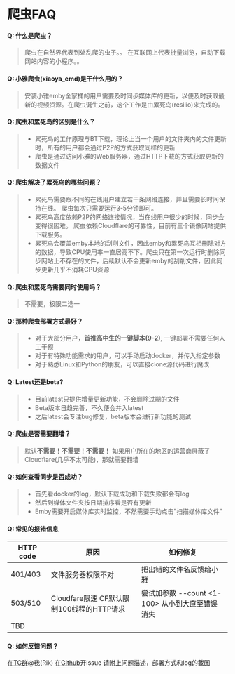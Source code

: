# 爬虫FAQ

#### Q: 什么是爬虫？
> 爬虫在自然界代表到处乱爬的虫子。。
在互联网上代表批量浏览，自动下载网站内容的小程序。。

#### Q: 小雅爬虫(xiaoya_emd)是干什么用的？
> 安装小雅emby全家桶的用户需要及时同步媒体库的更新，以便及时获取最新的视频资源。在爬虫诞生之前，这个工作是由累死鸟(resilio)来完成的。

#### Q: 爬虫和累死鸟的区别是什么？
> - 累死鸟的工作原理与BT下载，理论上当一个用户的文件夹内的文件更新时，所有的用户都会通过P2P的方式获取同样的更新
> - 爬虫是通过访问小雅的Web服务器，通过HTTP下载的方式获取更新的数据文件

#### Q: 爬虫解决了累死鸟的哪些问题？
> - 累死鸟需要跟不同的在线用户建立若干条网络连接，并且需要长时间保持在线。 爬虫每次只需要运行3-5分钟即可。
> - 累死鸟高度依赖P2P的网络连接情况，当在线用户很少的时候，同步会变得很困难。 爬虫依赖Cloudflare的可靠性，目前有三个镜像网站提供下载服务。
> - 累死鸟会覆盖emby本地的刮削文件，因此emby和累死鸟互相删除对方的数据，导致CPU使用率一直居高不下。爬虫只在第一次运行时删除同步网站上不存在的文件，后续默认不会更新emby的刮削文件，因此同步更新几乎不消耗CPU资源

#### Q: 爬虫和累死鸟需要同时使用吗？
> 不需要，极限二选一

#### Q: 那种爬虫部署方式最好？
> - 对于大部分用户，**首推高中生的一键脚本(9-2)**, 一键部署不需要任何人工干预
> - 对于有特殊功能需求的用户，可以手动启动docker，并传入指定参数
> - 对于熟悉Linux和Python的朋友，可以直接clone源代码进行魔改

#### Q: Latest还是beta?
> - 目前latest只提供增量更新功能，不会删除过期的文件
> - Beta版本日趋完善，不久便会并入latest
> - 之后latest会专注bug修复，beta版本会进行新功能的测试

#### Q: 爬虫是否需要翻墙？
> 默认**不需要！不需要！不需要！**
如果用户所在的地区的运营商屏蔽了Cloudflare(几乎不太可能)，那就需要翻墙

#### Q: 如何查看同步是否成功？
> - 首先看docker的log，默认下载成功和下载失败都会有log
> - 然后到媒体文件夹按日期排序看是否有更新
> - Emby需要开启媒体库实时监控，不然需要手动点击"扫描媒体库文件"

#### Q: 常见的报错信息

|HTTP code|原因|如何修复|
|-|-|-|     
|401/403|文件服务器权限不对|把出错的文件名反馈给小雅|
|503/510|Cloudfare限速 CF默认限制100线程的HTTP请求|尝试加参数 --count <1-100> 从小到大直至错误消失|
|TBD|


#### Q: 如何反馈问题？
在[TG群](https://t.me/xiaoyaliu)@我(Rik)
在[Github](https://github.com/Rik-F5/xiaoya_db)开Issue
请附上问题描述，部署方式和log的截图